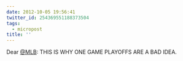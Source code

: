 ```yaml
---
date: 2012-10-05 19:56:41
twitter_id: 254369551188373504
tags:
  - micropost
title: ''
---
```


Dear [@MLB](https://twitter.com/MLB): THIS IS WHY ONE GAME PLAYOFFS ARE A BAD IDEA.
